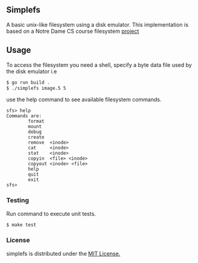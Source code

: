 ## Simplefs

A basic unix-like filesystem using a disk emulator. This implementation is based on a Notre Dame CS course filesystem [project](https://www3.nd.edu/~pbui/teaching/cse.30341.fa17/project06.html)

## Usage 


To access the filesystem you need a shell, specify a byte data file used by the disk emulator i.e 
```bash
$ go run build .
$ ./simplefs image.5 5
```

use the help command to see available filesystem commands.
```
sfs> help
Commands are:
        format
        mount
        debug
        create
        remove  <inode>
        cat     <inode>
        stat    <inode>
        copyin  <file> <inode>
        copyout <inode> <file>
        help
        quit
        exit
sfs> 
```

### Testing

Run command to execute unit tests.
```bash
$ make test
```

### License

simplefs is distributed under the [MIT License.](https://github.com/beesaferoot/simplefs/blob/master/LICENSE.txt)